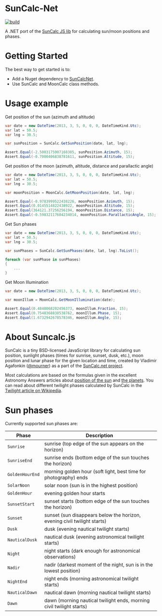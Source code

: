 SunCalc-Net
============

[![build](https://github.com/kostebudinoski/SunCalcNet/actions/workflows/master_build.yml/badge.svg)](https://github.com/kostebudinoski/SunCalcNet/actions/workflows/master_build.yml)

A .NET port of the [SunCalc JS lib](https://github.com/mourner/suncalc) for calculating sun/moon positions and phases.

Getting Started
============

The best way to get started is to:

- Add a Nuget dependency to [SunCalcNet](https://www.nuget.org/packages/SunCalcNet/).
- Use SunCalc and MoonCalc class methods. 

Usage example
==========

Get position of the sun (azimuth and altitude)
```csharp
var date = new DateTime(2013, 3, 5, 0, 0, 0, DateTimeKind.Utc);
var lat = 50.5;
var lng = 30.5;

var sunPosition = SunCalc.GetSunPosition(date, lat, lng);

Assert.Equal(-2.5003175907168385, sunPosition.Azimuth, 15);
Assert.Equal(-0.7000406838781611, sunPosition.Altitude, 15);
```
Get position of the moon (azimuth, altitude, distance and parallactic angle)
```csharp
var date = new DateTime(2013, 3, 5, 0, 0, 0, DateTimeKind.Utc);
var lat = 50.5;
var lng = 30.5;

var moonPosition = MoonCalc.GetMoonPosition(date, lat, lng);

Assert.Equal(-0.9783999522438226, moonPosition.Azimuth, 15);
Assert.Equal(0.0145514822438922, moonPosition.Altitude, 15);
Assert.Equal(364121.37256256194, moonPosition.Distance, 15);
Assert.Equal(-0.59832117604234014, moonPosition.ParallacticAngle, 15);
```
Get Sun phases
```csharp
var date = new DateTime(2013, 3, 5, 0, 0, 0, DateTimeKind.Utc);
var lat = 50.5;
var lng = 30.5;

var sunPhases = SunCalc.GetSunPhases(date, lat, lng).ToList();

foreach (var sunPhase in sunPhases)
{
    ...
}
```
Get Moon Illumination
```csharp
var date = new DateTime(2013, 3, 5, 0, 0, 0, DateTimeKind.Utc);

var moonIllum = MoonCalc.GetMoonIllumination(date);

Assert.Equal(0.4848068202456373, moonIllum.Fraction, 15);
Assert.Equal(0.7548368838538762, moonIllum.Phase, 15);
Assert.Equal(1.6732942678578346, moonIllum.Angle, 15);
```

About Suncalc.js
==========

SunCalc is a tiny BSD-licensed JavaScript library for calculating sun position, sunlight phases (times for sunrise, sunset, dusk, etc.), moon position and lunar phase for the given location and time, created by Vladimir Agafonkin ([@mourner](https://github.com/mourner))
as a part of the [SunCalc.net project](http://suncalc.net).

Most calculations are based on the formulas given in the excellent Astronomy Answers articles
about [position of the sun](http://aa.quae.nl/en/reken/zonpositie.html)
and [the planets](http://aa.quae.nl/en/reken/hemelpositie.html).
You can read about different twilight phases calculated by SunCalc
in the [Twilight article on Wikipedia](http://en.wikipedia.org/wiki/Twilight).

Sun phases
==========

Currently supported sun phases are:

| Phase           | Description                                                              |
| --------------- | ------------------------------------------------------------------------ |
| `Sunrise`       | sunrise (top edge of the sun appears on the horizon)                     |
| `SunriseEnd`    | sunrise ends (bottom edge of the sun touches the horizon)                |
| `GoldenHourEnd` | morning golden hour (soft light, best time for photography) ends         |
| `SolarNoon`     | solar noon (sun is in the highest position)                              |
| `GoldenHour`    | evening golden hour starts                                               |
| `SunsetStart`   | sunset starts (bottom edge of the sun touches the horizon)               |
| `Sunset`        | sunset (sun disappears below the horizon, evening civil twilight starts) |
| `Dusk`          | dusk (evening nautical twilight starts)                                  |
| `NauticalDusk`  | nautical dusk (evening astronomical twilight starts)                     |
| `Night`         | night starts (dark enough for astronomical observations)                 |
| `Nadir`         | nadir (darkest moment of the night, sun is in the lowest position)       |
| `NightEnd`      | night ends (morning astronomical twilight starts)                        |
| `NauticalDawn`  | nautical dawn (morning nautical twilight starts)                         |
| `Dawn`          | dawn (morning nautical twilight ends, morning civil twilight starts)     |
